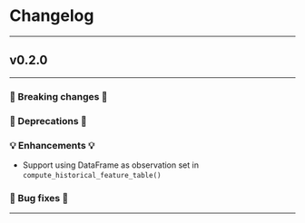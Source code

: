 # Changelog

---

## v0.2.0

---

### 🛑 Breaking changes 🛑


### 🚩 Deprecations 🚩


### 💡 Enhancements 💡
* Support using DataFrame as observation set in `compute_historical_feature_table()`


### 🧰 Bug fixes 🧰

---

